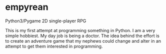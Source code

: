 # empyrean
Python3/Pygame 2D single-player RPG

This is my first attempt at programming something in Python. I am a very simple hobbiest. My day job is being a doctor. The idea behind the effort is to create an adventure game that my nephews could change and alter in an attempt to get them interested in programming.
